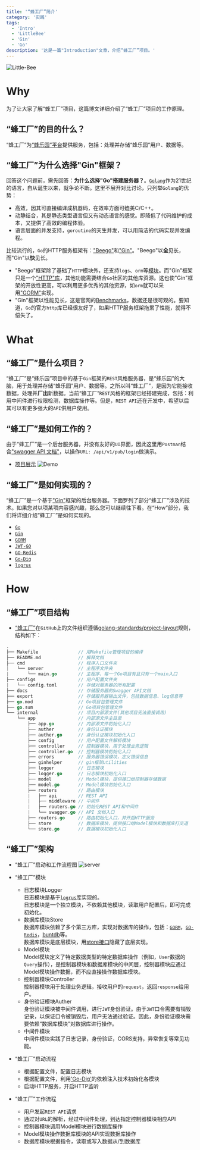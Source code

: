 ```yaml
---
title: '“蜂工厂”简介'
category: '实践'
tags:
  - 'Intro'
  - 'LittleBee'
  - 'Gin'
  - 'Go'
description: '这是一篇"Introduction"文章，介绍“蜂工厂”项目。'
---
```


![Little-Bee](http://q53wkmg88.bkt.clouddn.com/server_and_gin.png)

# Why

为了让大家了解“蜂工厂”项目，这篇博文详细介绍了“蜂工厂”项目的工作原理。

## “蜂工厂”的目的什么？

“蜂工厂”为[“蜂乐园”平台](/pages/2/about/)提供服务，包括：处理并存储“蜂乐园”用户、数据等。

## “蜂工厂”为什么选择"Gin"框架？

回答这个问题前，需先回答：**为什么选择"Go"搭建服务器？**。[`Golang`](https://golang.org/)作为21世纪的语言，自从诞生以来，就争论不断。这里不展开对比讨论，只列举`Golang`的优势：
- 高效，因其可直接编译成机器码，在效率方面可媲美C/C++。
- 动静结合，其是静态类型语言但又有动态语言的感觉。即降低了代码维护的成本，又提供了高效的编程体验。
- 语言层面的并发支持，`goroutine`的天生并发，可以用简洁的代码实现并发编程。

比较流行的，`Go`的HTTP服务框架有：["Beego"](https://beego.me/)和["Gin"](https://gin-gonic.com/docs/)。"Beego"以**全**见长，而"Gin"以**快**见长。

- "Beego"框架除了基础了`HTTP`模块外，还支持`logs`、`orm`等[模块](https://beego.me/docs/intro/#beego-%E7%9A%84%E6%9E%B6%E6%9E%84)。而"Gin"框架只是一个["HTTP"库](https://gin-gonic.com/docs/introduction/)，其他功能需要结合`Go`社区的其他库资源。这也使"Gin"框架的开放性更高，可以利用更多优秀的其他资源，如`orm`就可以采用["GORM"](https://gorm.io/docs/)实现。
- "Gin"框架以性能见长，这是官网的[Benchmarks](https://gin-gonic.com/docs/benchmarks/)，数据还是很可观的。要知道，`Go`的官方`http`库已经很友好了，如果HTTP服务框架拖累了性能，就得不偿失了。

# What

## “蜂工厂”是什么项目？

“蜂工厂”是“蜂乐园”项目中的基于`Gin`框架的`REST`风格服务器，是“蜂乐园”的大脑，用于处理并存储“蜂乐园”用户、数据等。之所以叫“蜂工厂”，是因为它能接收数据，处理并**厂出**新数据。当前“蜂工厂”`REST`风格的框架已经搭建完成，包括：利用中间件进行权限检测，数据库操作等。但是，`REST API`还在开发中，希望以后其可以有更多强大的`API`供用户使用。

## “蜂工厂”是如何工作的？

由于“蜂工厂”是一个后台服务器，并没有友好的`UI`界面，因此这里用`Postman`结合["swagger API 文档"](https://yuxiang660.github.io/little-bee-server/)，以操作`URL: /api/v1/pub/login`做演示。

- [项目展示](https://github.com/yuxiang660/little-bee-server)
![Demo](http://q53wkmg88.bkt.clouddn.com/little-bee-server-demo.gif)

## “蜂工厂”是如何实现的？

“蜂工厂”是一个基于["Gin"](https://gin-gonic.com/)框架的后台服务器。下面罗列了部分“蜂工厂”涉及的技术。如果您对以项某项内容感兴趣，那么您可以继续往下看。在“How”部分，我们将详细介绍“蜂工厂”是如何实现的。
- [`Go`](https://golang.org/)
- [`Gin`](https://gin-gonic.com/)
- [`GORM`](https://gorm.io/)
- [`JWT-GO`](https://github.com/dgrijalva/jwt-go)
- [`GO-Redis`](https://github.com/go-redis/redis)
- [`Go-Dig`](https://github.com/uber-go/dig)
- [`logrus`](https://github.com/sirupsen/logrus)

# How

## “蜂工厂”项目结构

- [“蜂工厂”](https://github.com/yuxiang660/little-bee-server)在`GitHub`上的文件组织遵循[golang-standards/project-layout](https://github.com/golang-standards/project-layout)规则，结构如下：

```go
.
├── Makefile               // 用Makefile管理项目的编译
├── README.md              // 解释文档
├── cmd                    // 程序入口文件夹
|   └── server             // 主程序文件夹
|       └── main.go        // 主程序，每一个Go项目有且只有一个main入口
├── configs                // 用户配置文件夹
|   └── config.toml        // 存储对服务器的所有配置
├── docs                   // 存储服务器的Swagger API文档
├── export                 // 存储服务器输出文件，包括数据信息、log信息等
├── go.mod                 // Go项目包管理文件
├── go.sum                 // Go项目包管理文件
└── internal               // 项目内部源文件(其他项目无法直接调用)
    └── app                // 内部源文件主目录
        ├── app.go         // 内部源文件初始化入口
        ├── auther         // 身份认证模块
        ├── auther.go      // 身份认证模块初始化入口
        ├── config         // 用户配置文件解析模块
        ├── controller     // 控制器模块，用于处理业务逻辑
        ├── controller.go  // 控制器模块初始化入口
        ├── errors         // 服务器错误模块，定义错误信息
        ├── ginhelper      // gin框架utilities
        ├── logger         // 日志模块
        ├── logger.go      // 日志模块初始化入口
        ├── model          // Model模块，提供接口给控制器存储数据
        ├── model.go       // Model模块初始化入口
        ├── routers        // 路由模块
        |   ├── api        // REST API
        |   ├── middleware // 中间件
        |   ├── routers.go // 初始化REST API和中间件
        |   └── swagger.go // API 文档入口
        ├── routers.go     // 路由初始化入口，并开启HTTP服务
        ├── store          // 数据库模块，提供接口给Model模块和数据库打交道
        └── store.go       // 数据模块初始化入口
```

## “蜂工厂”架构

- “蜂工厂”启动和工作流程图
![server](http://q53wkmg88.bkt.clouddn.com/little-bee-server-architecture.png)

- “蜂工厂”模块
    - 日志模块Logger<br>
    日志模块是基于[`logrus`](https://github.com/sirupsen/logrus)库实现的。<br>
    日志模块是一个独立模块，不依赖其他模块，读取用户配置后，即可完成初始化。
    - 数据库模块Store<br>
    数据库模块依赖了多个第三方库，实现对数据库的操作，包括：[`GORM`](https://gorm.io/)，[`GO-Redis`](https://github.com/go-redis/redis)，[buntdb](https://github.com/tidwall/buntdb)等。<br>
    数据库模块是底层模块，用[store接口](https://github.com/yuxiang660/little-bee-server/blob/master/internal/app/store/store.go)隐藏了底层实现。
    - Model模块<br>
    Model模块定义了特定数据类型的特定数据库操作（例如，`User`数据的`Query`操作），是控制器模块和数据库模块的中间层，控制器模块应通过Model模块操作数据，而不应直接操作数据库模块。
    - 控制器模块Controller<br>
    控制器模块用于处理业务逻辑，接收用户的`request`，返回`response`给用户。
    - 身份验证模块Auther<br>
    身份验证模块被中间件调用，进行`JWT`身份验证。由于`JWT`口令需要有销毁记录，以保证口令被销毁后，用户无法通过验证。因此，身份验证模块需要依赖“数据库模块”对数据库进行操作。
    - 中间件模块<br>
    中间件模块实践了日志记录，身份验证，CORS支持，异常恢复等常见功能。

- “蜂工厂”启动流程
    - 根据配置文件，配置日志模块
    - 根据配置文件，利用['Go-Dig'](https://github.com/uber-go/dig)的依赖注入技术初始化各模块
    - 启动HTTP服务，开启HTTP监听

- “蜂工厂”工作流程
    - 用户发起`REST API`请求
    - 通过对`URL`的解析，经过中间件处理，到达指定控制器模块相应API
    - 控制器模块调用Model模块进行数据库操作
    - Model模块操作数据库模块的API实现数据库操作
    - 数据库模块根据指令，读取或写入数据从/到数据库

